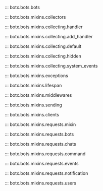 ::: botx.bots.bots

::: botx.bots.mixins.collectors

::: botx.bots.mixins.collecting.handler

::: botx.bots.mixins.collecting.add_handler

::: botx.bots.mixins.collecting.default

::: botx.bots.mixins.collecting.hidden

::: botx.bots.mixins.collecting.system_events

::: botx.bots.mixins.exceptions

::: botx.bots.mixins.lifespan

::: botx.bots.mixins.middlewares

::: botx.bots.mixins.sending

::: botx.bots.mixins.clients

::: botx.bots.mixins.requests.mixin

::: botx.bots.mixins.requests.bots

::: botx.bots.mixins.requests.chats

::: botx.bots.mixins.requests.command

::: botx.bots.mixins.requests.events

::: botx.bots.mixins.requests.notification

::: botx.bots.mixins.requests.users
